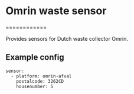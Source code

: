 # Omrin waste sensor
============

Provides sensors for Dutch waste collector Omrin.

## Example config

```Configuration.yaml:
sensor:
  - platform: omrin-afval
    postalcode: 3262CD
    housenumber: 5
```